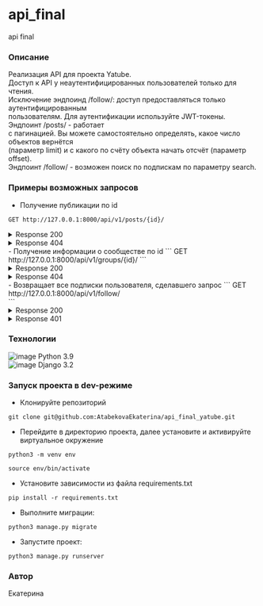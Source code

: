 # api_final
api final
### Описание
Реализация API для проекта Yatube.<br>
Доступ к API у неаутентифицированных пользователей только для чтения.<br>
Исключение эндпоинд /follow/: доступ предоставляться только аутентифицированным<br> пользователям. Для аутентификации используйте JWT-токены. Эндпоинт /posts/ - работает<br>
с пагинацией. Вы можете самостоятельно определять, какое число объектов вернётся<br>
(параметр limit) и с какого по счёту объекта начать отсчёт (параметр offset).<br>
Эндпоинт /follow/ - возможен поиск по подпискам по параметру search.<br>
### Примеры возможных запросов
- Получение публикации по id<br>
```
GET http://127.0.0.1:8000/api/v1/posts/{id}/
``` 
<details><summary>Response 200</summary> 
{<br>
  "id": 0,<br>
  "author": "string",<br>
  "text": "string",<br>
  "pub_date": "2019-08-24T14:15:22Z",<br>
  "image": "string",<br>
  "group": 0<br>
}
</details>
<details><summary>Response 404</summary> 
{<br>
  "detail": "Страница не найдена."<br>
}
</details>
- Получение информации о сообществе по id
```
GET http://127.0.0.1:8000/api/v1/groups/{id}/
```
<details><summary>Response 200</summary>
{<br>
  "id": 0,<br>
  "title": "string",<br>
  "slug": "string",<br>
  "description": "string"<br>
}
</details>
<details><summary>Response 404</summary>
{<br>
  "detail": "Страница не найдена."<br>
}
</details>
- Возвращает все подписки пользователя, сделавшего запрос
```
GET http://127.0.0.1:8000/api/v1/follow/<br>
```
<details><summary>Response 200</summary>
{<br>
  "user": "string",<br>
  "following": "string"<br>
}
</details>
<details><summary>Response 401</summary>
{<br>
  "detail": "Учетные данные не были предоставлены."<br>
}
</details>

### Технологии
![image](https://img.shields.io/badge/Python-FFD43B?style=for-the-badge&logo=python&logoColor=blue) Python 3.9<br/>
![image](https://img.shields.io/badge/Django-092E20?style=for-the-badge&logo=django&logoColor=green) Django 3.2
### Запуск проекта в dev-режиме
- Клонируйте репозиторий
```
git clone git@github.com:AtabekovaEkaterina/api_final_yatube.git
```

- Перейдите в директорию проекта, далее установите и активируйте виртуальное окружение
```
python3 -m venv env
```
```
source env/bin/activate
```
- Установите зависимости из файла requirements.txt
```
pip install -r requirements.txt
```
- Выполните миграции:
```
python3 manage.py migrate
```
- Запустите проект:
```
python3 manage.py runserver
```
### Автор
Екатерина